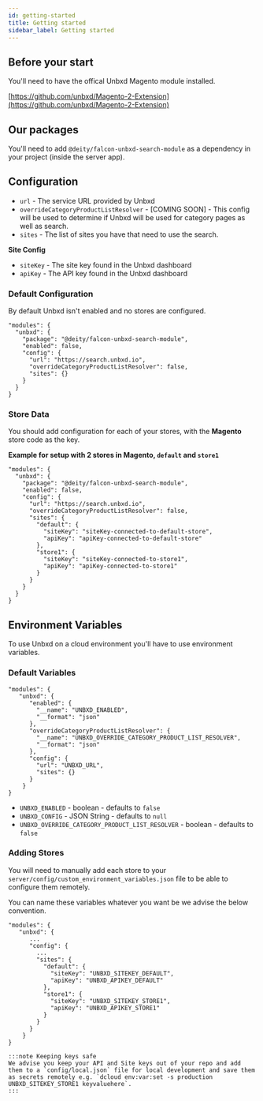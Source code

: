 ```yaml
---
id: getting-started
title: Getting started
sidebar_label: Getting started
---
```


## Before your start

You'll need to have the offical Unbxd Magento module installed.

[https://github.com/unbxd/Magento-2-Extension](https://github.com/unbxd/Magento-2-Extension)

## Our packages

You'll need to add `@deity/falcon-unbxd-search-module` as a dependency in your project (inside the server app).

## Configuration

- `url` - The service URL provided by Unbxd
- `overrideCategoryProductListResolver` - [COMING SOON] - This config will be used to determine if Unbxd will be used for category pages as well as search.
- `sites` - The list of sites you have that need to use the search.

**Site Config**

- `siteKey` - The site key found in the Unbxd dashboard
- `apiKey` - The API key found in the Unbxd dashboard

### Default Configuration

By default Unbxd isn't enabled and no stores are configured.

```
"modules": {
  "unbxd": {
    "package": "@deity/falcon-unbxd-search-module",
    "enabled": false,
    "config": {
      "url": "https://search.unbxd.io",
      "overrideCategoryProductListResolver": false,
      "sites": {}
    }
  }
}
```

### Store Data

You should add configuration for each of your stores, with the **Magento** store code as the key. 

**Example for setup with 2 stores in Magento, `default` and `store1`**

```
"modules": {
  "unbxd": {
    "package": "@deity/falcon-unbxd-search-module",
    "enabled": false,
    "config": {
      "url": "https://search.unbxd.io",
      "overrideCategoryProductListResolver": false,
      "sites": {
        "default": {
          "siteKey": "siteKey-connected-to-default-store",
          "apiKey": "apiKey-connected-to-default-store"
        },
        "store1": {
          "siteKey": "siteKey-connected-to-store1",
          "apiKey": "apiKey-connected-to-store1"
        }
      }
    }
  }
}
```

## Environment Variables

To use Unbxd on a cloud environment you'll have to use environment variables.

### Default Variables

```
"modules": {
   "unbxd": {
      "enabled": {
        "__name": "UNBXD_ENABLED",
        "__format": "json"
      },
      "overrideCategoryProductListResolver": {
        "__name": "UNBXD_OVERRIDE_CATEGORY_PRODUCT_LIST_RESOLVER",
        "__format": "json"
      },
      "config": {
        "url": "UNBXD_URL",
        "sites": {}
      }
    }
}
```

- `UNBXD_ENABLED` - boolean - defaults to `false`
- `UNBXD_CONFIG` - JSON String - defaults to `null`
- `UNBXD_OVERRIDE_CATEGORY_PRODUCT_LIST_RESOLVER` - boolean - defaults to `false`

### Adding Stores

You will need to manually add each store to your `server/config/custom_environment_variables.json` file to be able to configure them remotely.

You can name these variables whatever you want be we advise the below convention.

```
"modules": {
   "unbxd": {
      ...
      "config": {
        ...
        "sites": {
          "default": {
            "siteKey": "UNBXD_SITEKEY_DEFAULT",
            "apiKey": "UNBXD_APIKEY_DEFAULT"
          },
          "store1": {
            "siteKey": "UNBXD_SITEKEY_STORE1",
            "apiKey": "UNBXD_APIKEY_STORE1"
          }
        }
      }
    }
}

:::note Keeping keys safe
We advise you keep your API and Site keys out of your repo and add them to a `config/local.json` file for local development and save them as secrets remotely e.g. `dcloud env:var:set -s production UNBXD_SITEKEY_STORE1 keyvaluehere`.
:::
